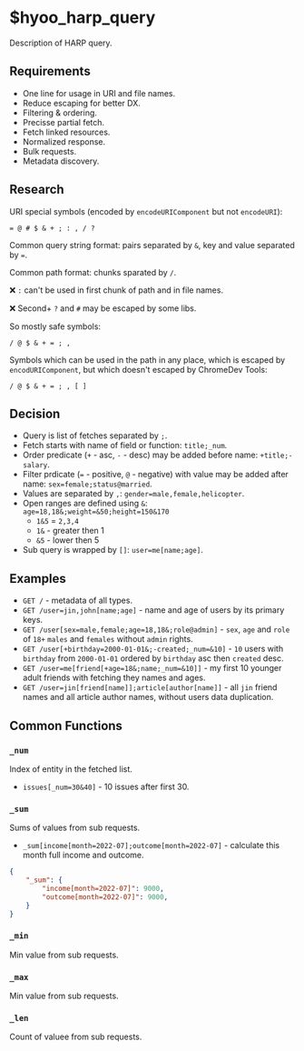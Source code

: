 # $hyoo_harp_query

Description of HARP query.

## Requirements

- One line for usage in URI and file names.
- Reduce escaping for better DX.
- Filtering & ordering.
- Precisse partial fetch.
- Fetch linked resources.
- Normalized response.
- Bulk requests.
- Metadata discovery.

## Research

URI special symbols (encoded by `encodeURIComponent` but not `encodeURI`):

	= @ # $ & + ; : , / ?

Common query string format: pairs separated by `&`, key and value separated by `=`.

Common path format: chunks sparated by `/`.

❌ `:` can't be used in first chunk of path and in file names.

❌ Second+ `?` and `#` may be escaped by some libs.

So mostly safe symbols:

	/ @ $ & + = ; ,

Symbols which can be used in the path in any place, which is escaped by `encodURIComponent`, but which doesn't escaped by ChromeDev Tools:

	/ @ $ & + = ; , [ ]

## Decision

- Query is list of fetches separated by `;`.
- Fetch starts with name of field or function: `title;_num`.
- Order predicate (`+` - asc, `-` - desc) may be added before name: `+title;-salary`.
- Filter prdicate (`=` - positive, `@` - negative) with value may be added after name: `sex=female;status@married`.
- Values are separated by `,`: `gender=male,female,helicopter`.
- Open ranges are defined using `&`: `age=18,18&;weight=&50;height=150&170`
  - `1&5` = `2,3,4`
  - `1&` - greater then 1
  - `&5` - lower then 5
- Sub query is wrapped by `[]`: `user=me[name;age]`.

## Examples

- `GET /` - metadata of all types.
- `GET /user=jin,john[name;age]` - name and age of users by its primary keys.
- `GET /user[sex=male,female;age=18,18&;role@admin]` - `sex`, `age` and `role` of `18+` `males` and `females` without `admin` rights.
- `GET /user[+birthday=2000-01-01&;-created;_num=&10]` - `10` users with `birthday` from `2000-01-01` ordered by `birthday` asc then `created` desc.
- `GET /user=me[friend[+age=18&;name;_num=&10]]` - my first 10 younger adult friends with fetching they names and ages.
- `GET /user=jin[friend[name]];article[author[name]]` - all `jin` friend names and all article author names, without users data duplication.

## Common Functions

### `_num`

Index of entity in the fetched list.

- `issues[_num=30&40]` - 10 issues after first 30.

### `_sum`

Sums of values from sub requests.

- `_sum[income[month=2022-07];outcome[month=2022-07]` - calculate this month full income and outcome.

```json
{
	"_sum": {
		"income[month=2022-07]": 9000,
		"outcome[month=2022-07]": 9000,
	}
}
```

### `_min`

Min value from sub requests.

### `_max`

Min value from sub requests.

### `_len`

Count of valuee from sub requests.
